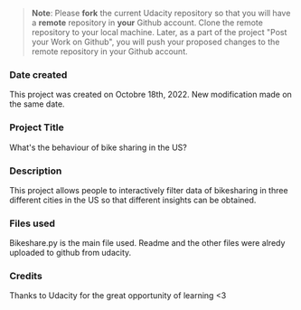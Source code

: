 >**Note**: Please **fork** the current Udacity repository so that you will have a **remote** repository in **your** Github account. Clone the remote repository to your local machine. Later, as a part of the project "Post your Work on Github", you will push your proposed changes to the remote repository in your Github account.

### Date created
This project was created on Octobre 18th, 2022.
New modification made on the same date.

### Project Title
What's the behaviour of bike sharing in the US?

### Description
This project allows people to interactively filter data of bikesharing in three different cities in the US so that different insights can be obtained.

### Files used
Bikeshare.py is the main file used. Readme and the other files were alredy uploaded to github from udacity.

### Credits
Thanks to Udacity for the great opportunity of learning <3